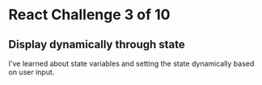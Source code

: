 # React Challenge 3 of 10
## Display dynamically through state
I've learned about state variables and setting the state dynamically based on user input. 